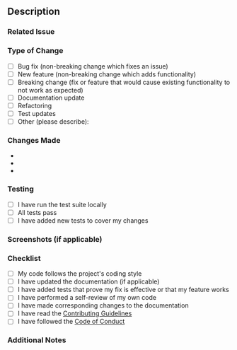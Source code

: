 ## Description
<!-- A clear and concise description of what this PR does. -->

### Related Issue
<!-- If this PR fixes or references an issue, please link it here. Use the format: Fixes #123 -->

### Type of Change
<!-- Check the boxes that apply: -->
- [ ] Bug fix (non-breaking change which fixes an issue)
- [ ] New feature (non-breaking change which adds functionality)
- [ ] Breaking change (fix or feature that would cause existing functionality to not work as expected)
- [ ] Documentation update
- [ ] Refactoring
- [ ] Test updates
- [ ] Other (please describe):

### Changes Made
<!-- List the main changes in this PR. -->
- 
- 
- 

### Testing
<!-- Describe how you tested your changes. -->
- [ ] I have run the test suite locally
- [ ] All tests pass
- [ ] I have added new tests to cover my changes

### Screenshots (if applicable)
<!-- Add screenshots to help explain your changes. -->

### Checklist
- [ ] My code follows the project's coding style
- [ ] I have updated the documentation (if applicable)
- [ ] I have added tests that prove my fix is effective or that my feature works
- [ ] I have performed a self-review of my own code
- [ ] I have made corresponding changes to the documentation
- [ ] I have read the [Contributing Guidelines](CONTRIBUTING.md)
- [ ] I have followed the [Code of Conduct](CODE_OF_CONDUCT.md)

### Additional Notes
<!-- Add any additional notes about this PR here. -->

